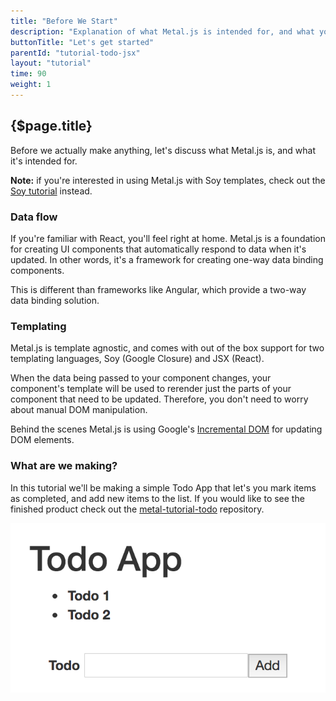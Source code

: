 ```yaml
---
title: "Before We Start"
description: "Explanation of what Metal.js is intended for, and what you'll make in this tutorial."
buttonTitle: "Let's get started"
parentId: "tutorial-todo-jsx"
layout: "tutorial"
time: 90
weight: 1
---
```


## {$page.title}

Before we actually make anything, let's discuss what Metal.js is, and what it's
intended for.

**Note:** if you're interested in using Metal.js with Soy templates, check out
the [Soy tutorial](/docs/tutorials/tutorial-todo-soy/before-we-start.html) instead.

### Data flow

If you're familiar with React, you'll feel right at home. Metal.js is a
foundation for creating UI components that automatically respond to data when
it's updated. In other words, it's a framework for creating one-way data binding
components.

This is different than frameworks like Angular, which provide a two-way data
binding solution.

### Templating

Metal.js is template agnostic, and comes with out of the box support for two
templating languages, Soy (Google Closure) and JSX (React).

When the data being passed to your component changes, your component's template
will be used to rerender just the parts of your component that need to be
updated. Therefore, you don't need to worry about manual DOM manipulation.

Behind the scenes Metal.js is using Google's [Incremental DOM](https://google.github.io/incremental-dom) for
updating DOM elements.

### What are we making?

In this tutorial we'll be making a simple Todo App that let's you mark items as
completed, and add new items to the list. If you would like to see the finished
product check out the [metal-tutorial-todo](https://github.com/metal/metal-tutorial-todo) repository.

![Finished Todo App](/images/tutorials/todo-app/finished_todo_app.png "Finished Todo App")
